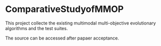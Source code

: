# ComparativeStudyofMMOP

This project collecte the existing multimodal multi-objective evolutionary algorithms and the test suites.

The source can be accessed after papaer acceptance.
